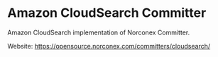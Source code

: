 # Amazon CloudSearch Committer

Amazon CloudSearch implementation of Norconex Committer. 

Website: https://opensource.norconex.com/committers/cloudsearch/
